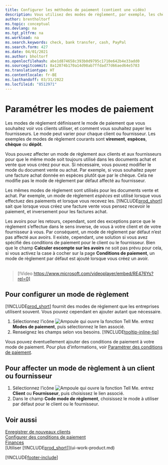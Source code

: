 ```yaml
---
title: Configurer les méthodes de paiement (contient une vidéo)
description: Vous utilisez des modes de règlement, par exemple, les chèques, le transfert bancaire, les espèces, ou Paypal, pour définir la façon dont les factures vente et achat sont payées.
author: brentholtorf
ms.topic: conceptual
ms.devlang: na
ms.tgt_pltfrm: na
ms.workload: na
ms.search.keywords: check, bank transfer, cash, PayPal
ms.search.form: 427
ms.date: 04/01/2021
ms.author: bholtorf
ms.openlocfilehash: abe1d874658c393b0d9795c1710e642b4e33add0
ms.sourcegitcommit: 8a12074b170a14d98ab7ffdad77d66aed64e5783
ms.translationtype: HT
ms.contentlocale: fr-BE
ms.lasthandoff: 03/31/2022
ms.locfileid: "8512971"
---
```

# <a name="set-up-payment-methods"></a>Paramétrer les modes de paiement

Les modes de règlement définissent le mode de paiement que vous souhaitez voir vos clients utiliser, et comment vous souhaitez payer les fournisseurs. Le mode peut varier pour chaque client ou fournisseur. Les exemples de modes de règlement courants sont **virement**, **espèces**, **chèque** ou **dépôt**.

Vous pouvez affecter un mode de règlement aux clients et aux fournisseurs pour que le même mode soit toujours utilisé dans les documents achat et vente que vous créez pour eux. Si nécessaire, vous pouvez modifier le mode du document vente ou achat. Par exemple, si vous souhaitez payer une facture achat donnée en espèces plutôt que par le chèque. Cela ne modifie pas le mode de règlement par défaut affecté au fournisseur.

Les mêmes modes de règlement sont utilisés pour les documents vente et achat. Par exemple, un mode de règlement _espèces_ est utilisé lorsque vous effectuez des paiements et lorsque vous recevez les. [!INCLUDE[prod_short](includes/prod_short.md)] sait que lorsque vous créez une facture vente vous pensez recevoir le paiement, et inversement pour les factures achat.

Les avoirs pour les retours, cependant, sont des exceptions parce que le règlement s’effectue dans le sens inverse, de vous à votre client et de votre fournisseur à vous. Par conséquent, un mode de règlement par défaut n’est pas affecté aux avoirs. Il existe, cependant, une solution si vous avez spécifié des conditions de paiement pour le client ou le fournisseur. Bien que le champ **Calculer escompte sur les avoirs** ne soit pas prévu pour cela, si vous activez la case à cocher sur la page **Conditions de paiement**, un mode de règlement par défaut est ajouté lorsque vous créez un avoir. <br><br>  

> [!Video https://www.microsoft.com/videoplayer/embed/RE476Ys?rel=0]

## <a name="to-set-up-a-payment-method"></a>Pour configurer un mode de règlement

[!INCLUDE[prod_short](includes/prod_short.md)] fournit des modes de règlement que les entreprises utilisent souvent. Vous pouvez cependant en ajouter autant que nécessaire.

1. Sélectionnez l’icône ![Ampoule qui ouvre la fonction Tell Me.](media/ui-search/search_small.png "Dites-moi ce que vous voulez faire") entrez **Modes de paiement**, puis sélectionnez le lien associé.
2. Renseignez les champs selon vos besoins. [!INCLUDE[tooltip-inline-tip](includes/tooltip-inline-tip_md.md)]

Vous pouvez éventuellement ajouter des conditions de paiement à votre mode de paiement. Pour plus d’informations, voir [Paramétrer des conditions de paiement](finance-payment-terms.md).  

## <a name="to-assign-a-payment-method-to-a-customer-or-vendor"></a>Pour affecter un mode de règlement à un client ou fournisseur

1. Sélectionnez l’icône ![Ampoule qui ouvre la fonction Tell Me.](media/ui-search/search_small.png "Dites-moi ce que vous voulez faire") entrez **Client** ou **Fournisseur**, puis choisissez le lien associé.
2. Dans le champ **Code mode de règlement**, choisissez le mode à utiliser par défaut pour le client ou le fournisseur.

## <a name="see-also"></a>Voir aussi

[Enregistrer de nouveaux clients](sales-how-register-new-customers.md)  
[Configurer des conditions de paiement](finance-payment-terms.md)  
[Finances](finance.md)  
[Utiliser [!INCLUDE[prod_short](includes/prod_short.md)]](ui-work-product.md)  


[!INCLUDE[footer-include](includes/footer-banner.md)]